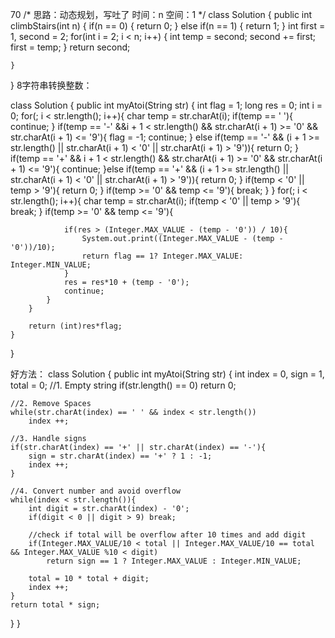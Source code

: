 70
/*
思路：动态规划，写吐了
时间：n
空间：1
*/
class Solution {
    public int climbStairs(int n) {
        if(n == 0) {
            return 0;
        } else if(n == 1) {
            return 1;
        }
        int first = 1, second = 2;
        for(int i = 2; i < n; i++) {
            int temp = second;
            second += first;
            first = temp;
        }
        return second;
        
    }
}
8字符串转换整数：

class Solution {
    public int myAtoi(String str) {
        int flag = 1;
        long res = 0;
        int i = 0;
        for(; i < str.length(); i++){
            char temp = str.charAt(i);
            if(temp == ' '){   
                continue;
            }
            if(temp == '-' &&i + 1 < str.length() && str.charAt(i + 1) >= '0' && str.charAt(i + 1) <= '9'){
                flag = -1;
                continue;
            } else if(temp == '-' && (i + 1 >= str.length() || str.charAt(i + 1) < '0' || str.charAt(i + 1) > '9')){
                return 0;
            }
            if(temp == '+' && i + 1 < str.length() && str.charAt(i + 1) >= '0' && str.charAt(i + 1) <= '9'){
                continue;
            }else if(temp == '+' && (i + 1 >= str.length() || str.charAt(i + 1) < '0' || str.charAt(i + 1) > '9')){
                return 0;
            }
            if(temp < '0' || temp > '9'){
                return 0;
            }
            if(temp >= '0' && temp <= '9'){
                break;
            }
        }
        for(; i < str.length(); i++){
            char temp = str.charAt(i);
            if(temp < '0' || temp > '9'){
                break;
            }
            if(temp >= '0' && temp <= '9'){
                
                if(res > (Integer.MAX_VALUE - (temp - '0')) / 10){
                    System.out.print((Integer.MAX_VALUE - (temp - '0'))/10);
                    return flag == 1? Integer.MAX_VALUE: Integer.MIN_VALUE;
                }
                res = res*10 + (temp - '0');
                continue;
            }
        }

        return (int)res*flag;
    }
}

好方法：
class Solution {
    public int myAtoi(String str) {
    int index = 0, sign = 1, total = 0;
    //1. Empty string
    if(str.length() == 0) return 0;

    //2. Remove Spaces
    while(str.charAt(index) == ' ' && index < str.length())
        index ++;

    //3. Handle signs
    if(str.charAt(index) == '+' || str.charAt(index) == '-'){
        sign = str.charAt(index) == '+' ? 1 : -1;
        index ++;
    }
    
    //4. Convert number and avoid overflow
    while(index < str.length()){
        int digit = str.charAt(index) - '0';
        if(digit < 0 || digit > 9) break;

        //check if total will be overflow after 10 times and add digit
        if(Integer.MAX_VALUE/10 < total || Integer.MAX_VALUE/10 == total && Integer.MAX_VALUE %10 < digit)
            return sign == 1 ? Integer.MAX_VALUE : Integer.MIN_VALUE;

        total = 10 * total + digit;
        index ++;
    }
    return total * sign;
}
}
